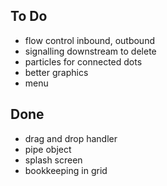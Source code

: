 ## To Do

- flow control inbound, outbound
- signalling downstream to delete
- particles for connected dots
- better graphics
- menu

## Done

- drag and drop handler
- pipe object
- splash screen
- bookkeeping in grid
